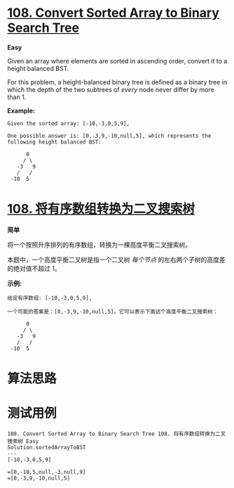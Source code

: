 # [108. Convert Sorted Array to Binary Search Tree][enTitle]

**Easy**

Given an array where elements are sorted in ascending order, convert it to a height balanced BST.

For this problem, a height-balanced binary tree is defined as a binary tree in which the depth of the two subtrees of  *every*  node never differ by more than 1.

**Example:** 

```
Given the sorted array: [-10,-3,0,5,9],

One possible answer is: [0,-3,9,-10,null,5], which represents the following height balanced BST:

      0
     / \
   -3   9
   /   /
 -10  5

```
# [108. 将有序数组转换为二叉搜索树][cnTitle]

**简单**

将一个按照升序排列的有序数组，转换为一棵高度平衡二叉搜索树。

本题中，一个高度平衡二叉树是指一个二叉树 *每个节点* 的左右两个子树的高度差的绝对值不超过 1。

**示例:** 

```
给定有序数组: [-10,-3,0,5,9],

一个可能的答案是：[0,-3,9,-10,null,5]，它可以表示下面这个高度平衡二叉搜索树：

      0
     / \
   -3   9
   /   /
 -10  5

```


# 算法思路

# 测试用例
```
108. Convert Sorted Array to Binary Search Tree 108. 将有序数组转换为二叉搜索树 Easy
Solution.sortedArrayToBST
---
[-10,-3,0,5,9]

=[0,-10,5,null,-3,null,9]
=[0,-3,9,-10,null,5]
```

[enTitle]: https://leetcode.com/problems/convert-sorted-array-to-binary-search-tree/
[cnTitle]: https://leetcode-cn.com/problems/convert-sorted-array-to-binary-search-tree/
